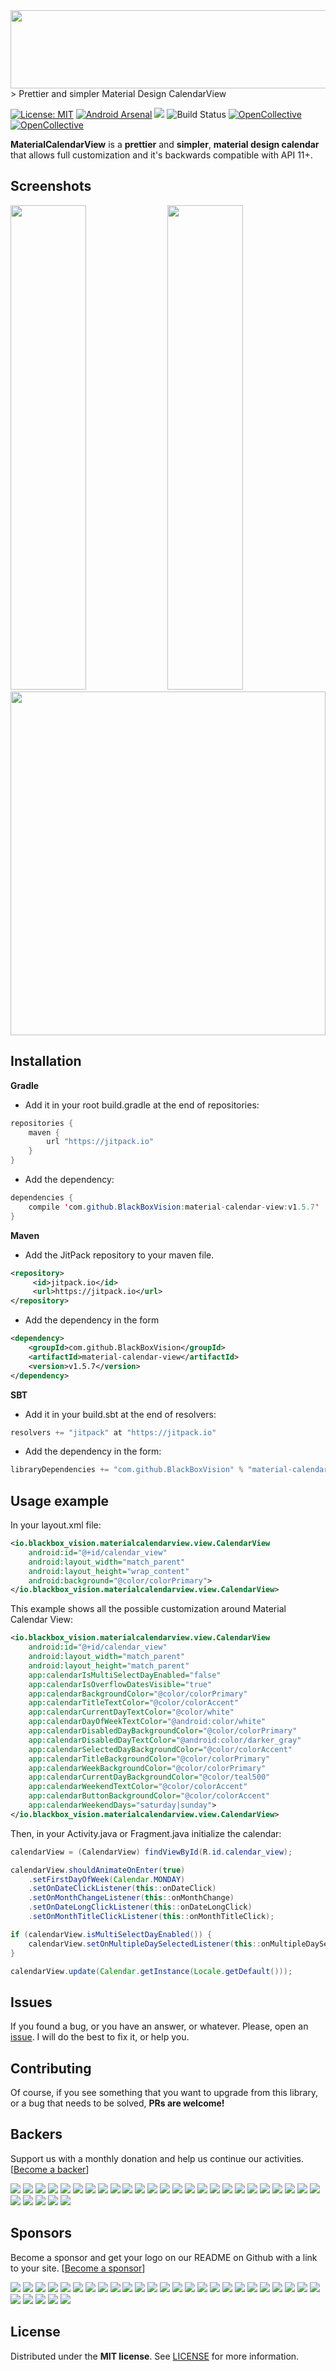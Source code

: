 <img src="https://raw.githubusercontent.com/BlackBoxVision/material-calendar-view/master/art/logo.png" width="720px" height="125px">
> Prettier and simpler Material Design CalendarView

[![License: MIT](https://img.shields.io/badge/License-MIT-brightgreen.svg)](https://opensource.org/licenses/MIT) [![Android Arsenal](https://img.shields.io/badge/Android%20Arsenal-Material%20Calendar%20View-brightgreen.svg?style=flat)](http://android-arsenal.com/details/1/2715) [![](https://jitpack.io/v/BlackBoxVision/material-calendar-view.svg)](https://jitpack.io/#BlackBoxVision/material-calendar-view) ![Build Status](https://travis-ci.org/BlackBoxVision/material-calendar-view.svg?branch=master) [![OpenCollective](https://opencollective.com/material-calendar-view/backers/badge.svg)](#backers) 
[![OpenCollective](https://opencollective.com/material-calendar-view/sponsors/badge.svg)](#sponsors)
 

**MaterialCalendarView** is a **prettier** and **simpler**, **material design calendar** that allows full customization and it's backwards compatible with API 11+.

## Screenshots

<div style="align:center; display:inline-block; width:100%;">
	<img src="https://raw.githubusercontent.com/BlackBoxVision/material-calendar-view/master/art/newer.png" height="775" width="49%">
	<img src="https://raw.githubusercontent.com/BlackBoxVision/material-calendar-view/master/art/other.png" height="775" width="49%">
</div>

<img src="https://i.imgur.com/ViolZD2.gif" height="550" width="100%" style="align: center;">

## Installation

**Gradle**

- Add it in your root build.gradle at the end of repositories:

```java
repositories {
	maven { 
	    url "https://jitpack.io"
	}
}
```

- Add the dependency:

```java
dependencies {
    compile 'com.github.BlackBoxVision:material-calendar-view:v1.5.7'
}
```
**Maven**

- Add the JitPack repository to your maven file. 

```xml
<repository>
     <id>jitpack.io</id>
     <url>https://jitpack.io</url>
</repository>
```
- Add the dependency in the form

```xml
<dependency>
    <groupId>com.github.BlackBoxVision</groupId>
    <artifactId>material-calendar-view</artifactId>
    <version>v1.5.7</version>
</dependency>
```
**SBT**

- Add it in your build.sbt at the end of resolvers:

```java
resolvers += "jitpack" at "https://jitpack.io"
```

- Add the dependency in the form:

```java
libraryDependencies += "com.github.BlackBoxVision" % "material-calendar-view" % "v1.5.7"	
```

## Usage example

In your layout.xml file:

```xml
<io.blackbox_vision.materialcalendarview.view.CalendarView
	android:id="@+id/calendar_view"
	android:layout_width="match_parent"
	android:layout_height="wrap_content"
	android:background="@color/colorPrimary">
</io.blackbox_vision.materialcalendarview.view.CalendarView>
```

This example shows all the possible customization around Material Calendar View:

```xml
<io.blackbox_vision.materialcalendarview.view.CalendarView
	android:id="@+id/calendar_view"
	android:layout_width="match_parent"
	android:layout_height="match_parent"
	app:calendarIsMultiSelectDayEnabled="false"
	app:calendarIsOverflowDatesVisible="true"
	app:calendarBackgroundColor="@color/colorPrimary"
	app:calendarTitleTextColor="@color/colorAccent"
	app:calendarCurrentDayTextColor="@color/white"
	app:calendarDayOfWeekTextColor="@android:color/white"
	app:calendarDisabledDayBackgroundColor="@color/colorPrimary"
	app:calendarDisabledDayTextColor="@android:color/darker_gray"
	app:calendarSelectedDayBackgroundColor="@color/colorAccent"
	app:calendarTitleBackgroundColor="@color/colorPrimary"
	app:calendarWeekBackgroundColor="@color/colorPrimary"
	app:calendarCurrentDayBackgroundColor="@color/teal500"
	app:calendarWeekendTextColor="@color/colorAccent"
	app:calendarButtonBackgroundColor="@color/colorAccent"
	app:calendarWeekendDays="saturday|sunday">
</io.blackbox_vision.materialcalendarview.view.CalendarView>
```
Then, in your Activity.java or Fragment.java initialize the calendar: 

```java
calendarView = (CalendarView) findViewById(R.id.calendar_view);

calendarView.shouldAnimateOnEnter(true)
	.setFirstDayOfWeek(Calendar.MONDAY)	
	.setOnDateClickListener(this::onDateClick)
	.setOnMonthChangeListener(this::onMonthChange)
	.setOnDateLongClickListener(this::onDateLongClick)
	.setOnMonthTitleClickListener(this::onMonthTitleClick);

if (calendarView.isMultiSelectDayEnabled()) {
	calendarView.setOnMultipleDaySelectedListener(this::onMultipleDaySelected);
}

calendarView.update(Calendar.getInstance(Locale.getDefault()));
```

## Issues

If you found a bug, or you have an answer, or whatever. Please, open an [issue](https://github.com/BlackBoxVision/material-calendar-view/issues). I will do the best to fix it, or help you.

## Contributing

Of course, if you see something that you want to upgrade from this library, or a bug that needs to be solved, **PRs are welcome!**


## Backers
Support us with a monthly donation and help us continue our activities. [[Become a backer](https://opencollective.com/material-calendar-view#backer)]

<a href="https://opencollective.com/material-calendar-view/backer/0/website" target="_blank"><img src="https://opencollective.com/material-calendar-view/backer/0/avatar.svg"></a>
<a href="https://opencollective.com/material-calendar-view/backer/1/website" target="_blank"><img src="https://opencollective.com/material-calendar-view/backer/1/avatar.svg"></a>
<a href="https://opencollective.com/material-calendar-view/backer/2/website" target="_blank"><img src="https://opencollective.com/material-calendar-view/backer/2/avatar.svg"></a>
<a href="https://opencollective.com/material-calendar-view/backer/3/website" target="_blank"><img src="https://opencollective.com/material-calendar-view/backer/3/avatar.svg"></a>
<a href="https://opencollective.com/material-calendar-view/backer/4/website" target="_blank"><img src="https://opencollective.com/material-calendar-view/backer/4/avatar.svg"></a>
<a href="https://opencollective.com/material-calendar-view/backer/5/website" target="_blank"><img src="https://opencollective.com/material-calendar-view/backer/5/avatar.svg"></a>
<a href="https://opencollective.com/material-calendar-view/backer/6/website" target="_blank"><img src="https://opencollective.com/material-calendar-view/backer/6/avatar.svg"></a>
<a href="https://opencollective.com/material-calendar-view/backer/7/website" target="_blank"><img src="https://opencollective.com/material-calendar-view/backer/7/avatar.svg"></a>
<a href="https://opencollective.com/material-calendar-view/backer/8/website" target="_blank"><img src="https://opencollective.com/material-calendar-view/backer/8/avatar.svg"></a>
<a href="https://opencollective.com/material-calendar-view/backer/9/website" target="_blank"><img src="https://opencollective.com/material-calendar-view/backer/9/avatar.svg"></a>
<a href="https://opencollective.com/material-calendar-view/backer/10/website" target="_blank"><img src="https://opencollective.com/material-calendar-view/backer/10/avatar.svg"></a>
<a href="https://opencollective.com/material-calendar-view/backer/11/website" target="_blank"><img src="https://opencollective.com/material-calendar-view/backer/11/avatar.svg"></a>
<a href="https://opencollective.com/material-calendar-view/backer/12/website" target="_blank"><img src="https://opencollective.com/material-calendar-view/backer/12/avatar.svg"></a>
<a href="https://opencollective.com/material-calendar-view/backer/13/website" target="_blank"><img src="https://opencollective.com/material-calendar-view/backer/13/avatar.svg"></a>
<a href="https://opencollective.com/material-calendar-view/backer/14/website" target="_blank"><img src="https://opencollective.com/material-calendar-view/backer/14/avatar.svg"></a>
<a href="https://opencollective.com/material-calendar-view/backer/15/website" target="_blank"><img src="https://opencollective.com/material-calendar-view/backer/15/avatar.svg"></a>
<a href="https://opencollective.com/material-calendar-view/backer/16/website" target="_blank"><img src="https://opencollective.com/material-calendar-view/backer/16/avatar.svg"></a>
<a href="https://opencollective.com/material-calendar-view/backer/17/website" target="_blank"><img src="https://opencollective.com/material-calendar-view/backer/17/avatar.svg"></a>
<a href="https://opencollective.com/material-calendar-view/backer/18/website" target="_blank"><img src="https://opencollective.com/material-calendar-view/backer/18/avatar.svg"></a>
<a href="https://opencollective.com/material-calendar-view/backer/19/website" target="_blank"><img src="https://opencollective.com/material-calendar-view/backer/19/avatar.svg"></a>
<a href="https://opencollective.com/material-calendar-view/backer/20/website" target="_blank"><img src="https://opencollective.com/material-calendar-view/backer/20/avatar.svg"></a>
<a href="https://opencollective.com/material-calendar-view/backer/21/website" target="_blank"><img src="https://opencollective.com/material-calendar-view/backer/21/avatar.svg"></a>
<a href="https://opencollective.com/material-calendar-view/backer/22/website" target="_blank"><img src="https://opencollective.com/material-calendar-view/backer/22/avatar.svg"></a>
<a href="https://opencollective.com/material-calendar-view/backer/23/website" target="_blank"><img src="https://opencollective.com/material-calendar-view/backer/23/avatar.svg"></a>
<a href="https://opencollective.com/material-calendar-view/backer/24/website" target="_blank"><img src="https://opencollective.com/material-calendar-view/backer/24/avatar.svg"></a>
<a href="https://opencollective.com/material-calendar-view/backer/25/website" target="_blank"><img src="https://opencollective.com/material-calendar-view/backer/25/avatar.svg"></a>
<a href="https://opencollective.com/material-calendar-view/backer/26/website" target="_blank"><img src="https://opencollective.com/material-calendar-view/backer/26/avatar.svg"></a>
<a href="https://opencollective.com/material-calendar-view/backer/27/website" target="_blank"><img src="https://opencollective.com/material-calendar-view/backer/27/avatar.svg"></a>
<a href="https://opencollective.com/material-calendar-view/backer/28/website" target="_blank"><img src="https://opencollective.com/material-calendar-view/backer/28/avatar.svg"></a>
<a href="https://opencollective.com/material-calendar-view/backer/29/website" target="_blank"><img src="https://opencollective.com/material-calendar-view/backer/29/avatar.svg"></a>

## Sponsors
Become a sponsor and get your logo on our README on Github with a link to your site. [[Become a sponsor](https://opencollective.com/material-calendar-view#sponsor)]

<a href="https://opencollective.com/material-calendar-view/sponsor/0/website" target="_blank"><img src="https://opencollective.com/material-calendar-view/sponsor/0/avatar.svg"></a>
<a href="https://opencollective.com/material-calendar-view/sponsor/1/website" target="_blank"><img src="https://opencollective.com/material-calendar-view/sponsor/1/avatar.svg"></a>
<a href="https://opencollective.com/material-calendar-view/sponsor/2/website" target="_blank"><img src="https://opencollective.com/material-calendar-view/sponsor/2/avatar.svg"></a>
<a href="https://opencollective.com/material-calendar-view/sponsor/3/website" target="_blank"><img src="https://opencollective.com/material-calendar-view/sponsor/3/avatar.svg"></a>
<a href="https://opencollective.com/material-calendar-view/sponsor/4/website" target="_blank"><img src="https://opencollective.com/material-calendar-view/sponsor/4/avatar.svg"></a>
<a href="https://opencollective.com/material-calendar-view/sponsor/5/website" target="_blank"><img src="https://opencollective.com/material-calendar-view/sponsor/5/avatar.svg"></a>
<a href="https://opencollective.com/material-calendar-view/sponsor/6/website" target="_blank"><img src="https://opencollective.com/material-calendar-view/sponsor/6/avatar.svg"></a>
<a href="https://opencollective.com/material-calendar-view/sponsor/7/website" target="_blank"><img src="https://opencollective.com/material-calendar-view/sponsor/7/avatar.svg"></a>
<a href="https://opencollective.com/material-calendar-view/sponsor/8/website" target="_blank"><img src="https://opencollective.com/material-calendar-view/sponsor/8/avatar.svg"></a>
<a href="https://opencollective.com/material-calendar-view/sponsor/9/website" target="_blank"><img src="https://opencollective.com/material-calendar-view/sponsor/9/avatar.svg"></a>
<a href="https://opencollective.com/material-calendar-view/sponsor/10/website" target="_blank"><img src="https://opencollective.com/material-calendar-view/sponsor/10/avatar.svg"></a>
<a href="https://opencollective.com/material-calendar-view/sponsor/11/website" target="_blank"><img src="https://opencollective.com/material-calendar-view/sponsor/11/avatar.svg"></a>
<a href="https://opencollective.com/material-calendar-view/sponsor/12/website" target="_blank"><img src="https://opencollective.com/material-calendar-view/sponsor/12/avatar.svg"></a>
<a href="https://opencollective.com/material-calendar-view/sponsor/13/website" target="_blank"><img src="https://opencollective.com/material-calendar-view/sponsor/13/avatar.svg"></a>
<a href="https://opencollective.com/material-calendar-view/sponsor/14/website" target="_blank"><img src="https://opencollective.com/material-calendar-view/sponsor/14/avatar.svg"></a>
<a href="https://opencollective.com/material-calendar-view/sponsor/15/website" target="_blank"><img src="https://opencollective.com/material-calendar-view/sponsor/15/avatar.svg"></a>
<a href="https://opencollective.com/material-calendar-view/sponsor/16/website" target="_blank"><img src="https://opencollective.com/material-calendar-view/sponsor/16/avatar.svg"></a>
<a href="https://opencollective.com/material-calendar-view/sponsor/17/website" target="_blank"><img src="https://opencollective.com/material-calendar-view/sponsor/17/avatar.svg"></a>
<a href="https://opencollective.com/material-calendar-view/sponsor/18/website" target="_blank"><img src="https://opencollective.com/material-calendar-view/sponsor/18/avatar.svg"></a>
<a href="https://opencollective.com/material-calendar-view/sponsor/19/website" target="_blank"><img src="https://opencollective.com/material-calendar-view/sponsor/19/avatar.svg"></a>
<a href="https://opencollective.com/material-calendar-view/sponsor/20/website" target="_blank"><img src="https://opencollective.com/material-calendar-view/sponsor/20/avatar.svg"></a>
<a href="https://opencollective.com/material-calendar-view/sponsor/21/website" target="_blank"><img src="https://opencollective.com/material-calendar-view/sponsor/21/avatar.svg"></a>
<a href="https://opencollective.com/material-calendar-view/sponsor/22/website" target="_blank"><img src="https://opencollective.com/material-calendar-view/sponsor/22/avatar.svg"></a>
<a href="https://opencollective.com/material-calendar-view/sponsor/23/website" target="_blank"><img src="https://opencollective.com/material-calendar-view/sponsor/23/avatar.svg"></a>
<a href="https://opencollective.com/material-calendar-view/sponsor/24/website" target="_blank"><img src="https://opencollective.com/material-calendar-view/sponsor/24/avatar.svg"></a>
<a href="https://opencollective.com/material-calendar-view/sponsor/25/website" target="_blank"><img src="https://opencollective.com/material-calendar-view/sponsor/25/avatar.svg"></a>
<a href="https://opencollective.com/material-calendar-view/sponsor/26/website" target="_blank"><img src="https://opencollective.com/material-calendar-view/sponsor/26/avatar.svg"></a>
<a href="https://opencollective.com/material-calendar-view/sponsor/27/website" target="_blank"><img src="https://opencollective.com/material-calendar-view/sponsor/27/avatar.svg"></a>
<a href="https://opencollective.com/material-calendar-view/sponsor/28/website" target="_blank"><img src="https://opencollective.com/material-calendar-view/sponsor/28/avatar.svg"></a>
<a href="https://opencollective.com/material-calendar-view/sponsor/29/website" target="_blank"><img src="https://opencollective.com/material-calendar-view/sponsor/29/avatar.svg"></a>

## License

Distributed under the **MIT license**. See [LICENSE](https://github.com/BlackBoxVision/material-calendar-view/blob/master/LICENSE) for more information.

